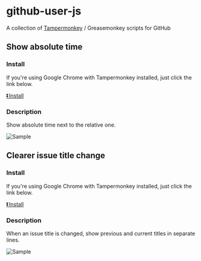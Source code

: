 # github-user-js
A collection of [Tampermonkey](https://chrome.google.com/webstore/detail/dhdgffkkebhmkfjojejmpbldmpobfkfo) / Greasemonkey scripts for GitHub


## Show absolute time

### Install

If you're using Google Chrome with Tampermonkey installed, just click the link below.

[⏬Install](https://github.com/rinopo/github-user-js/raw/master/absolute-time.user.js)

### Description

Show absolute time next to the relative one.

![Sample](https://raw.github.com/rinopo/github-user-js/master/images/absolute-time-sample.png)


## Clearer issue title change

### Install

If you're using Google Chrome with Tampermonkey installed, just click the link below.

[⏬Install](https://github.com/rinopo/github-user-js/raw/master/clearer-issue-title-change.user.js)

### Description

When an issue title is changed, show previous and current titles in separate lines.

![Sample](https://raw.github.com/rinopo/github-user-js/master/images/clearer-issue-title-change.png)
